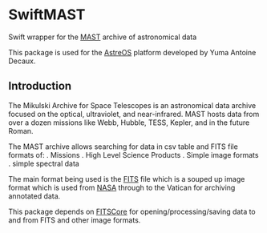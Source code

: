 # SwiftMAST

Swift wrapper for the [MAST](https://archive.stsci.edu/vo/mast_services.html#GET) archive of astronomical data 

This package is used for the [AstreOS](https://astreos.space) platform developed by Yuma Antoine Decaux.

## Introduction

The Mikulski Archive for Space Telescopes is an astronomical data archive focused on the optical, ultraviolet, and near-infrared. MAST hosts data from over a dozen missions like Webb, Hubble, TESS, Kepler, and in the future Roman.

The MAST archive allows searching for data in csv table and FITS file formats of:
. Missions
. High Level Science Products
. Simple image formats
. simple spectral data

The main format being used is the [FITS](https://www.loc.gov/preservation/digital/formats/fdd/fdd000317.shtml) file which is a souped up image format which is used from [NASA](https://www.nasa.gov) through to the Vatican for archiving annotated data.

This package depends on [FITSCore](https://github.com/brampf/fitscore) for opening/processing/saving data to and from FITS and other image formats.


